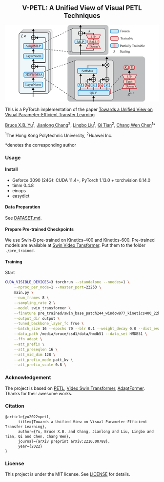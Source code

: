 <div align="center">

## V-PETL:  A Unified View of Visual PETL Techniques

![teaser](figs/petls_patt.png)
</div>

This is a PyTorch implementation of the paper [Towards a Unified View on Visual Parameter-Efficient Transfer Learning](http://arxiv.org/abs/2210.00788)

[Bruce X.B. Yu](https://bruceyo.github.io/)<sup>1</sup>,
[Jianlong Chang](https://scholar.google.com/citations?user=RDwnNsQAAAAJ)<sup>2</sup>,
[Lingbo Liu](https://lingboliu.com/)<sup>1</sup>,
[Qi Tian](https://scholar.google.com/citations?user=61b6eYkAAAAJ)<sup>2</sup>,
[Chang Wen Chen](https://chenlab.comp.polyu.edu.hk/)<sup>1</sup>\*

<sup>1</sup>The Hong Kong Polytechnic University, <sup>2</sup>Huawei Inc.

\*denotes the corresponding author

### Usage

#### Install
* Geforce 3090 (24G): CUDA 11.4+, PyTorch 1.13.0 + torchvision 0.14.0
* timm 0.4.8
* einops
* easydict

#### Data Preparation
See [DATASET.md](DATASET.md).

#### Prepare Pre-trained Checkpoints

We use Swin-B pre-trained on Kinetics-400 and Kinetics-600. Pre-trained models are available at [Swin Video Tansformer](https://github.com/SwinTransformer/Video-Swin-Transformer). Put them to the folder ```./pre_trained```.

#### Training
Start
```bash
CUDA_VISIBLE_DEVICES=3 torchrun --standalone --nnodes=1 \
    --nproc_per_node=1 --master_port=22253 \
    main.py \
    --num_frames 8 \
    --sampling_rate 2 \
    --model swin_transformer \
    --finetune pre_trained/swin_base_patch244_window877_kinetics400_22k.pth \
    --output_dir output \
    --tuned_backbone_layer_fc True \
    --batch_size 16 --epochs 70 --blr 0.1 --weight_decay 0.0 --dist_eval \
    --data_path /media/bruce/ssd1/data/hmdb51 --data_set HMDB51 \
    --ffn_adapt \
    --att_prefix \
    --att_preseqlen 16 \
    --att_mid_dim 128 \
    --att_prefix_mode patt_kv \
    --att_prefix_scale 0.8 \
```

### Acknowledgement

The project is based on [PETL](https://github.com/jxhe/unify-parameter-efficient-tuning),
 [Video Swin Transformer](https://github.com/SwinTransformer/Video-Swin-Transformer), [AdaptFormer](https://github.com/ShoufaChen/AdaptFormer). Thanks for their awesome works.

### Citation
```
@article{yu2022vpetl,
      title={Towards a Unified View on Visual Parameter-Efficient Transfer Learning},
      author={Yu, Bruce X.B. and Chang, Jianlong and Liu, Lingbo and Tian, Qi and Chen, Chang Wen},
      journal={arXiv preprint arXiv:2210.00788},
      year={2022}
}
```

### License

This project is under the MIT license. See [LICENSE](LICENSE) for details.
